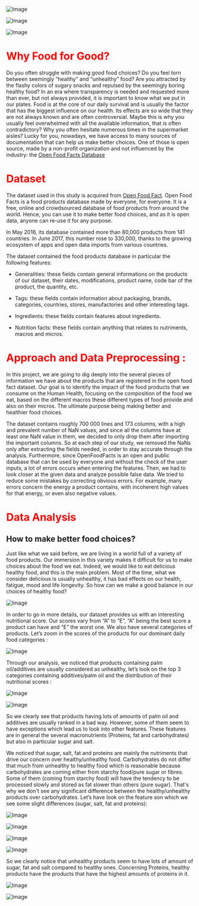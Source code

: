 
<a id="cake"></a>
![Image](img/cake.png)

<a id="healthy"></a>
![Image](img/healthy.png)

<a id="solution"></a>
![Image](img/solution.png)

<style>
h1 {color:red;}
.page-header {color:yellow;}
</style>
# Why Food for Good?

Do you often struggle with making good food choices? Do you feel torn between seemingly “healthy” and “unhealthy” food? Are you attracted by the flashy colors of sugary snacks and repulsed by the seemingly boring healthy food?
In an era where transparency is needed and requested more than ever, but not always provided, it is important to know what we put in our plates. Food is at the core of our daily survival and is usually the factor that has the biggest influence on our health. Its effects are so wide that they are not always known and are often controversial.
Maybe this is why you usually feel overwhelmed with all the available information, that is often contradictory? Why you often hesitate numerous times in the supermarket aisles?
Lucky for you, nowadays, we have access to many sources of documentation that can help us make better choices. One of those is open source, made by a non-profit organization and not influenced by the industry: the [Open Food Facts Database](https://world.openfoodfacts.org/data)

# Dataset

The dataset used in this study is acquired from [Open Food Fact](https://world.openfoodfacts.org/data). Open Food Facts is a food products database made by everyone, for everyone. It is a free, online and crowdsourced database of food products from around the world. Hence, you can use it to make better food choices, and as it is open data, anyone can re-use it for any purpose.

In May 2016, its database contained more than 80,000 products from 141 countries. In June 2017,  this number rose to 330,000, thanks to the growing ecosystem of apps and open data imports from various countries.

The dataset contained the food products database in particular the following features:

* Generalities: these fields contain general informations on the products of our dataset, their dates, modifications, product name, code bar of the product, the quantity, etc.

* Tags: these fields contain information about packaging, brands, categories, countries, stores, manufactories and other interesting tags.

* Ingredients: these fields contain features about ingredients.

* Nutrition facts: these fields contain anything that relates to nutriments, macros and micros.


# Approach and Data Preprocessing :

In this project, we are going to dig deeply into the several pieces of information we have about the products that are registered in the open food fact dataset. Our goal is to identify the impact of the food products that we consume on the Human Health, focusing on the composition of the food we eat, based on the different macros these different types of food provide and also on their micros. The ultimate purpose being making better and healthier food choices.

The dataset contains roughly 700 000 lines and 173 columns, with a high and prevalent number of NaN values, and since all the columns have at least one NaN value in them, we decided to only drop them after importing the important columns. So at each step of our study, we removed the NaNs only after extracting the fields needed, in order to stay accurate through the analysis. Furthermore, since OpenFoodFacts is an open and public database that can be used by everyone and without the check of the user inputs, a lot of errors occurs when entering the features. Then, we had to look closer at the given data and analyze possible false data. We tried to reduce some mistakes by correcting obvious errors. For example, many errors concern the energy a product contains, with incoherent high values for that energy, or even also negative values.



# Data Analysis


## How to make better food choices?


Just like what we said before, we are living in a world full of a variety of food products. Our immersion in this variety makes it difficult for us to make choices about the food we eat. Indeed, we would like to eat delicious healthy food, and this is the main problem. Most of the time, what we consider delicious is usually unhealthy, it has bad effects on our health, fatigue, mood and life longevity. So how can we make a good balance in our choices of healthy food?

<a id="grades"></a>
![Image](img/grades.png)

In order to go in more details, our dataset provides us with an interesting nutritional score. Our scores vary from “A” to “E”, “A” being the best score a product can have and “E” the worst one. We also have several categories of products. Let’s zoom in the scores of the products for our dominant daily food categories :

<a id="distrib1"></a>
![Image](img/grades_dominant_categories.png)

Through our analysis, we noticed that products containing palm oil/additives are usually considered as unhealthy, let’s look on the top 3 categories containing additives/palm oil and the distribution of their nutritional scores :

<a id="addtop3"></a>
![Image](img/additives_scores.png)

<a id="palmtop3"></a>
![Image](img/palm_oil_scores.png)

So we clearly see that products having lots of amounts of palm oil and additives are usually ranked in a bad way. However, some of them seem to have exceptions which lead us to look into other features. These features are in general the several macronutrients (Proteins, fat and carbohydrates) but also in particular sugar and salt.

We noticed that sugar, salt, fat and proteins are mainly the nutriments that drive our concern over healthy/unhealthy food. Carbohydrates do not differ that much from unhealthy to healthy food which is reasonable because carbohydrates are coming either from starchy food/pure sugar or fibres. Some of them (coming from starchy food) will have the tendency to be processed slowly and stored as fat slower than others (pure sugar). That's why we don't see any significant difference between the healthy/unhealthy products over carbohydrates. Let’s have look on the feature son which we see some slight differences  (sugar, salt, fat and proteins):

<a id="distrib2"></a>
![Image](img/distrib2.png)

<a id="distrib3"></a>
![Image](img/distrib3.png)

<a id="distrib4"></a>
![Image](img/distrib4.png)

<a id="distrib5"></a>
![Image](img/distrib5.png)

So we clearly notice that unhealthy products seem to have lots of amount of sugar, fat and salt compared to healthy ones. Concerning Proteins, healthy products have the products that have the highest amounts of proteins in it.


<a id="corn_flakes"></a>
![Image](img/corn_flakes.png)



<a id="compare_and_change"></a>
![Image](img/compare_and_change.png)
